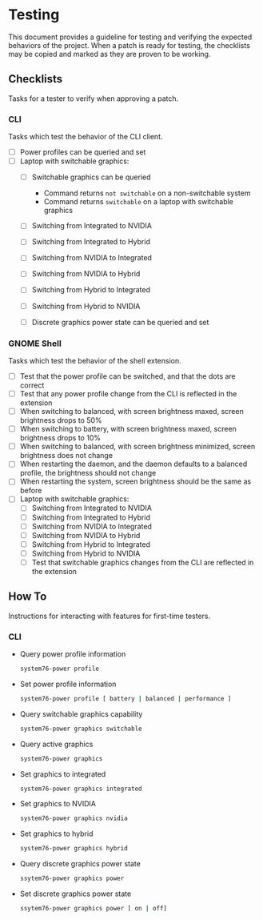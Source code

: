 # Testing

This document provides a guideline for testing and verifying the expected behaviors of the project. When a patch is ready for testing, the checklists may be copied and marked as they are proven to be working.

## Checklists

Tasks for a tester to verify when approving a patch.

### CLI

Tasks which test the behavior of the CLI client.

- [ ] Power profiles can be queried and set
- [ ] Laptop with switchable graphics:
    - [ ] Switchable graphics can be queried
        - Command returns `not switchable` on a non-switchable system
        - Command returns `switchable` on a laptop with switchable graphics
    - [ ] Switching from Integrated to NVIDIA
    - [ ] Switching from Integrated to Hybrid
    - [ ] Switching from NVIDIA to Integrated
    - [ ] Switching from NVIDIA to Hybrid
    - [ ] Switching from Hybrid to Integrated
    - [ ] Switching from Hybrid to NVIDIA
    - [ ] Discrete graphics power state can be queried and set


### GNOME Shell

Tasks which test the behavior of the shell extension.

- [ ] Test that the power profile can be switched, and that the dots are correct
- [ ] Test that any power profile change from the CLI is reflected in the extension
- [ ] When switching to balanced, with screen brightness maxed, screen brightness drops to 50%
- [ ] When switching to battery, with screen brightness maxed, screen brightness drops to 10%
- [ ] When switching to balanced, with screen brightness minimized, screen brightness does not change
- [ ] When restarting the daemon, and the daemon defaults to a balanced profile, the brightness should not change
- [ ] When restarting the system, screen brightness should be the same as before
- [ ] Laptop with switchable graphics:
    - [ ] Switching from Integrated to NVIDIA
    - [ ] Switching from Integrated to Hybrid
    - [ ] Switching from NVIDIA to Integrated
    - [ ] Switching from NVIDIA to Hybrid
    - [ ] Switching from Hybrid to Integrated
    - [ ] Switching from Hybrid to NVIDIA
    - [ ] Test that switchable graphics changes from the CLI are reflected in the extension

## How To

Instructions for interacting with features for first-time testers.

### CLI

- Query power profile information
    ```sh
    system76-power profile
    ```
- Set power profile information
    ```sh
    system76-power profile [ battery | balanced | performance ]
    ```
- Query switchable graphics capability
    ```sh
    system76-power graphics switchable
    ```
- Query active graphics
    ```sh
    system76-power graphics
    ```
- Set graphics to integrated
    ```sh
    system76-power graphics integrated
    ```
- Set graphics to NVIDIA
    ```sh
    system76-power graphics nvidia
    ```
- Set graphics to hybrid
    ```sh
    system76-power graphics hybrid
    ```
- Query discrete graphics power state
    ```sh
    ssytem76-power graphics power
    ```
- Set discrete graphics power state
    ```sh
    ssytem76-power graphics power [ on | off]
    ```
